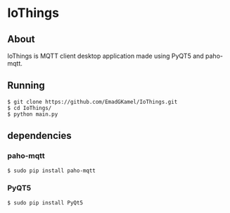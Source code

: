# IoThings
## About
IoThings is MQTT client desktop application made using PyQT5 and paho-mqtt.
## Running 
```
$ git clone https://github.com/EmadGKamel/IoThings.git
$ cd IoThings/
$ python main.py
```
## dependencies
### paho-mqtt
```
$ sudo pip install paho-mqtt
```
### PyQT5
```
$ sudo pip install PyQt5
```
